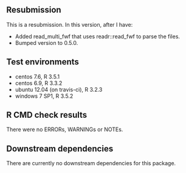 ## Resubmission
This is a resubmission. In this version, after  I have:

* Added read_multi_fwf that uses readr::read_fwf to parse the files.
* Bumped version to 0.5.0.

## Test environments
* centos 7.6, R 3.5.1
* centos 6.9, R 3.3.2
* ubuntu 12.04 (on travis-ci), R 3.2.3
* windows 7 SP1, R 3.5.2

## R CMD check results
There were no ERRORs, WARNINGs or NOTEs.

## Downstream dependencies
There are currently no downstream dependencies for this package.